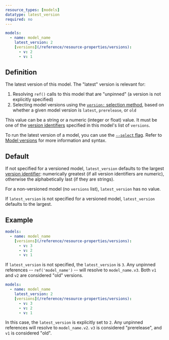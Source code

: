 ```yaml
---
resource_types: [models]
datatype: latest_version
required: no
---
```


<File name='models/<schema>.yml'>

```yml
models:
  - name: model_name
    latest_version: 2
    [versions](/reference/resource-properties/versions):
      - v: 2
      - v: 1
```

</File>

## Definition

The latest version of this model. The "latest" version is relevant for:
1. Resolving `ref()` calls to this model that are "unpinned" (a version is not explicitly specified)
2. Selecting model versions using the [`version:` selection method](/reference/node-selection/methods#version), based on whether a given model version is `latest`, `prerelease`, or `old`

This value can be a string or a numeric (integer or float) value. It must be one of the [version identifiers](/reference/resource-properties/versions#v) specified in this model's list of `versions`.

To run the latest version of a model, you can use the [`--select` flag](/reference/node-selection/syntax). Refer to [Model versions](/docs/collaborate/govern/model-versions#run-a-model-with-multiple-versions) for more information and syntax.

## Default

If not specified for a versioned model, `latest_version` defaults to the largest [version identifier](/reference/resource-properties/versions#v): numerically greatest (if all version identifiers are numeric), otherwise the alphabetically last (if they are strings).

For a non-versioned model (no `versions` list), `latest_version` has no value.

If `latest_version` is not specified for a versioned model, `latest_version` defaults to the largest.


## Example

<File name='models/<schema>.yml'>

```yml
models:
  - name: model_name
    [versions](/reference/resource-properties/versions):
      - v: 3
      - v: 2
      - v: 1
```

</File>

If `latest_version` is not specified, the `latest_version` is `3`. Any unpinned references -- `ref('model_name')` -- will resolve to `model_name.v3`. Both `v1` and `v2` are considered "old" versions.

<File name='models/<schema>.yml'>

```yml
models:
  - name: model_name
    latest_version: 2
    [versions](/reference/resource-properties/versions):
      - v: 3
      - v: 2
      - v: 1
```

</File>

In this case, the `latest_version` is explicitly set to `2`. Any unpinned references will resolve to `model_name.v2`. `v3` is considered "prerelease", and `v1` is considered "old".
